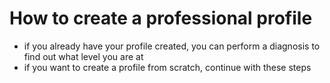 # How to create a professional profile



* if you already have your profile created, you can perform a diagnosis to find out what level you are at
* if you want to create a profile from scratch, continue with these steps
